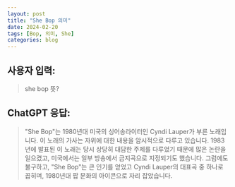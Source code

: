 ```yaml
---
layout: post
title: "She Bop 의미"
date: 2024-02-20
tags: [Bop, 의미, She]
categories: blog
---
```


## 사용자 입력:
> she bop 뜻?

## ChatGPT 응답:
> "She Bop"는 1980년대 미국의 싱어송라이터인 Cyndi Lauper가 부른 노래입니다. 이 노래의 가사는 자위에 대한 내용을 암시적으로 다루고 있습니다. 1983년에 발표된 이 노래는 당시 상당히 대담한 주제를 다루었기 때문에 많은 논란을 일으켰고, 미국에서는 일부 방송에서 금지곡으로 지정되기도 했습니다. 그럼에도 불구하고, "She Bop"는 큰 인기를 얻었고 Cyndi Lauper의 대표곡 중 하나로 꼽히며, 1980년대 팝 문화의 아이콘으로 자리 잡았습니다.

